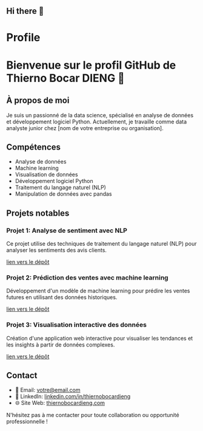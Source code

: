 ## Hi there 👋
# Profile
# Bienvenue sur le profil GitHub de Thierno Bocar DIENG 👋

## À propos de moi
Je suis un passionné de la data science, spécialisé en analyse de données et développement logiciel Python. Actuellement, je travaille comme data analyste junior chez [nom de votre entreprise ou organisation].

## Compétences
- Analyse de données
- Machine learning
- Visualisation de données
- Développement logiciel Python
- Traitement du langage naturel (NLP)
- Manipulation de données avec pandas

## Projets notables
### Projet 1: Analyse de sentiment avec NLP
Ce projet utilise des techniques de traitement du langage naturel (NLP) pour analyser les sentiments des avis clients.

[lien vers le dépôt](lien_vers_le_dépôt)

### Projet 2: Prédiction des ventes avec machine learning
Développement d'un modèle de machine learning pour prédire les ventes futures en utilisant des données historiques.

[lien vers le dépôt](lien_vers_le_dépôt)

### Projet 3: Visualisation interactive des données
Création d'une application web interactive pour visualiser les tendances et les insights à partir de données complexes.

[lien vers le dépôt](lien_vers_le_dépôt)

## Contact
- 📧 Email: [votre@email.com](tdieng591@gmail.com)
- 💼 LinkedIn: [linkedin.com/in/thiernobocardieng](https://www.linkedin.com/in/thiernobocardieng/)
- 🌐 Site Web: [thiernobocardieng.com](https://www.thiernobocardieng.com/)

N'hésitez pas à me contacter pour toute collaboration ou opportunité professionnelle !

<!--
**DiengWinz/DiengWinz** is a ✨ _special_ ✨ repository because its `README.md` (this file) appears on your GitHub profile.

Here are some ideas to get you started:

- 🔭 I’m currently working on ...
- 🌱 I’m currently learning ...
- 👯 I’m looking to collaborate on ...
- 🤔 I’m looking for help with ...
- 💬 Ask me about ...
- 📫 How to reach me: ...
- 😄 Pronouns: ...
- ⚡ Fun fact: ...
-->
